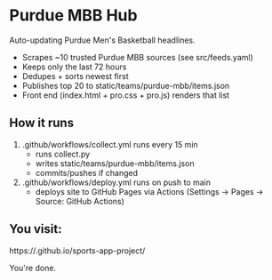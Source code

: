 # Purdue MBB Hub

Auto-updating Purdue Men's Basketball headlines.

- Scrapes ~10 trusted Purdue MBB sources (see src/feeds.yaml)
- Keeps only the last 72 hours
- Dedupes + sorts newest first
- Publishes top 20 to static/teams/purdue-mbb/items.json
- Front end (index.html + pro.css + pro.js) renders that list

## How it runs
1. .github/workflows/collect.yml runs every 15 min
   - runs collect.py
   - writes static/teams/purdue-mbb/items.json
   - commits/pushes if changed
2. .github/workflows/deploy.yml runs on push to main
   - deploys site to GitHub Pages via Actions (Settings -> Pages -> Source: GitHub Actions)

## You visit:
https://<your-username>.github.io/sports-app-project/

You're done.
